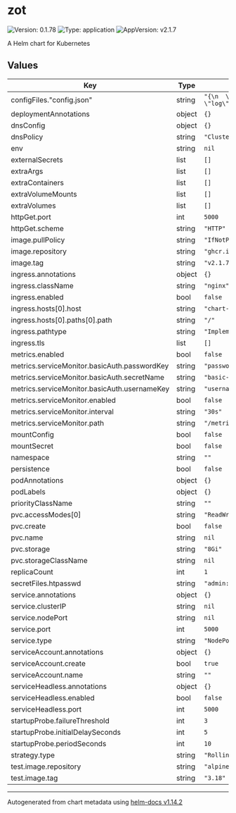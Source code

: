 # zot

![Version: 0.1.78](https://img.shields.io/badge/Version-0.1.78-informational?style=flat-square) ![Type: application](https://img.shields.io/badge/Type-application-informational?style=flat-square) ![AppVersion: v2.1.7](https://img.shields.io/badge/AppVersion-v2.1.7-informational?style=flat-square)

A Helm chart for Kubernetes

## Values

| Key | Type | Default | Description |
|-----|------|---------|-------------|
| configFiles."config.json" | string | `"{\n  \"storage\": { \"rootDirectory\": \"/var/lib/registry\" },\n  \"http\": { \"address\": \"0.0.0.0\", \"port\": \"5000\" },\n  \"log\": { \"level\": \"debug\" }\n}"` |  |
| deploymentAnnotations | object | `{}` |  |
| dnsConfig | object | `{}` |  |
| dnsPolicy | string | `"ClusterFirst"` |  |
| env | string | `nil` |  |
| externalSecrets | list | `[]` |  |
| extraArgs | list | `[]` |  |
| extraContainers | list | `[]` |  |
| extraVolumeMounts | list | `[]` |  |
| extraVolumes | list | `[]` |  |
| httpGet.port | int | `5000` |  |
| httpGet.scheme | string | `"HTTP"` |  |
| image.pullPolicy | string | `"IfNotPresent"` |  |
| image.repository | string | `"ghcr.io/project-zot/zot-linux-amd64"` |  |
| image.tag | string | `"v2.1.7"` |  |
| ingress.annotations | object | `{}` |  |
| ingress.className | string | `"nginx"` |  |
| ingress.enabled | bool | `false` |  |
| ingress.hosts[0].host | string | `"chart-example.local"` |  |
| ingress.hosts[0].paths[0].path | string | `"/"` |  |
| ingress.pathtype | string | `"ImplementationSpecific"` |  |
| ingress.tls | list | `[]` |  |
| metrics.enabled | bool | `false` |  |
| metrics.serviceMonitor.basicAuth.passwordKey | string | `"password"` |  |
| metrics.serviceMonitor.basicAuth.secretName | string | `"basic-auth"` |  |
| metrics.serviceMonitor.basicAuth.usernameKey | string | `"username"` |  |
| metrics.serviceMonitor.enabled | bool | `false` |  |
| metrics.serviceMonitor.interval | string | `"30s"` |  |
| metrics.serviceMonitor.path | string | `"/metrics"` |  |
| mountConfig | bool | `false` |  |
| mountSecret | bool | `false` |  |
| namespace | string | `""` |  |
| persistence | bool | `false` |  |
| podAnnotations | object | `{}` |  |
| podLabels | object | `{}` |  |
| priorityClassName | string | `""` |  |
| pvc.accessModes[0] | string | `"ReadWriteOnce"` |  |
| pvc.create | bool | `false` |  |
| pvc.name | string | `nil` |  |
| pvc.storage | string | `"8Gi"` |  |
| pvc.storageClassName | string | `nil` |  |
| replicaCount | int | `1` |  |
| secretFiles.htpasswd | string | `"admin:$2y$05$vmiurPmJvHylk78HHFWuruFFVePlit9rZWGA/FbZfTEmNRneGJtha\nuser:$2y$05$L86zqQDfH5y445dcMlwu6uHv.oXFgT6AiJCwpv3ehr7idc0rI3S2G"` |  |
| service.annotations | object | `{}` |  |
| service.clusterIP | string | `nil` |  |
| service.nodePort | string | `nil` |  |
| service.port | int | `5000` |  |
| service.type | string | `"NodePort"` |  |
| serviceAccount.annotations | object | `{}` |  |
| serviceAccount.create | bool | `true` |  |
| serviceAccount.name | string | `""` |  |
| serviceHeadless.annotations | object | `{}` |  |
| serviceHeadless.enabled | bool | `false` |  |
| serviceHeadless.port | int | `5000` |  |
| startupProbe.failureThreshold | int | `3` |  |
| startupProbe.initialDelaySeconds | int | `5` |  |
| startupProbe.periodSeconds | int | `10` |  |
| strategy.type | string | `"RollingUpdate"` |  |
| test.image.repository | string | `"alpine"` |  |
| test.image.tag | string | `"3.18"` |  |

----------------------------------------------
Autogenerated from chart metadata using [helm-docs v1.14.2](https://github.com/norwoodj/helm-docs/releases/v1.14.2)
